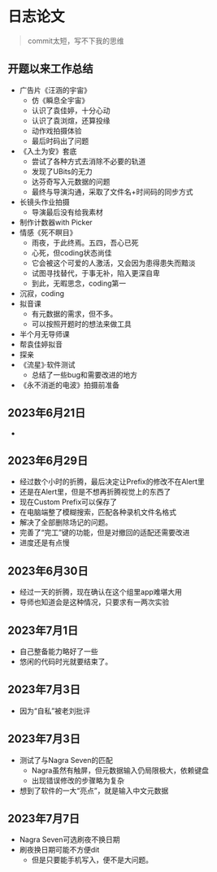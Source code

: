 # 日志论文

> commit太短，写不下我的思维

## 开题以来工作总结

* 广告片《汪涵的宇宙》
  * 仿《瞬息全宇宙》
  * 认识了袁佳婷，十分心动
  * 认识了袁浏煊，还算投缘
  * 动作戏拍摄体验
  * 最后时码出了问题
* 《入土为安》套底
  * 尝试了各种方式去消除不必要的轨道
  * 发现了UBits的无力
  * 达芬奇写入元数据的问题
  * 最终与导演沟通，采取了文件名+时间码的同步方式
* 长镜头作业拍摄
  * 导演最后没有给我素材
* 制作计数器with Picker
* 情感《死不瞑目》
  * 雨夜，于此终焉。五四，吾心已死
  * 心死，但coding状态尚佳
  * 它会被这个可爱的人激活，又会因为患得患失而黯淡
  * 试图寻找替代，于事无补，陷入更深自卑
  * 到此，无暇思念，coding第一
* 沉寂，coding
* 拟音课
  * 有元数据的需求，但不多。
  * 可以按照开题时的想法来做工具
* 半个月无导师课
* 帮袁佳婷拟音
* 探亲
* 《流星》·软件测试
  * 总结了一些bug和需要改进的地方
* 《永不消逝的电波》拍摄前准备
##  2023年6月21日

* 

## 2023年6月29日
* 经过数个小时的折腾，最后决定让Prefix的修改不在Alert里
* 还是在Alert里，但是不想再折腾视觉上的东西了
* 现在Custom Prefix可以保存了
* 在电脑端整了模糊搜索，匹配各种录机文件名格式
* 解决了全部删除场记的问题。
* 完善了“完工”键的功能，但是对撤回的适配还需要改进
* 进度还是有点慢

## 2023年6月30日
* 经过一天的折腾，现在确认在这个组里app难堪大用
* 导师也知道会是这种情况，只要求有一两次实验

## 2023年7月1日
* 自己整备能力略好了一些
* 悠闲的代码时光就要结束了。
## 2023年7月3日
* 因为“自私”被老刘批评
## 2023年7月3日
* 测试了与Nagra Seven的匹配
  * Nagra虽然有触屏，但元数据输入仍局限极大，依赖键盘
  * 出现错误修改的步骤略为复杂
* 想到了软件的一大“亮点”，就是输入中文元数据

## 2023年7月7日
* Nagra Seven可选刷夜不换日期
* 刷夜换日期可能不方便dit
  * 但是只要能手机写入，便不是大问题。